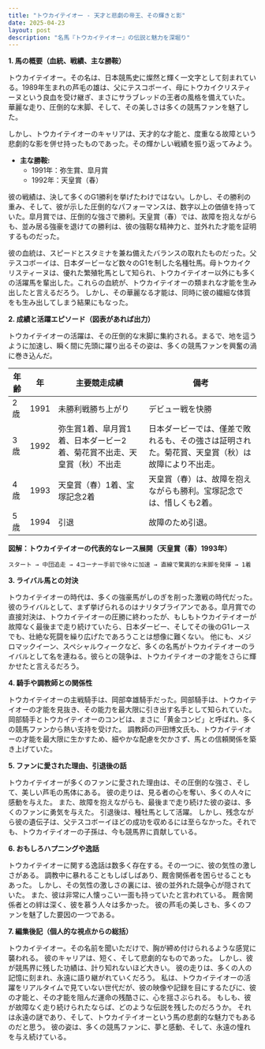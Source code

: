 ```yaml
---
title: "トウカイテイオー - 天才と悲劇の帝王、その輝きと影"
date: 2025-04-23
layout: post
description: "名馬『トウカイテイオー』の伝説と魅力を深堀り"
---
```


**1. 馬の概要（血統、戦績、主な勝鞍）**

トウカイテイオー。その名は、日本競馬史に燦然と輝く一文字として刻まれている。1989年生まれの芦毛の雄は、父にテスコボーイ、母にトウカイクリスティーヌという良血を受け継ぎ、まさにサラブレッドの王者の風格を備えていた。  華麗な走り、圧倒的な末脚、そして、その美しさは多くの競馬ファンを魅了した。

しかし、トウカイテイオーのキャリアは、天才的な才能と、度重なる故障という悲劇的な影を併せ持ったものであった。その輝かしい戦績を振り返ってみよう。

* **主な勝鞍:**
    * 1991年：弥生賞、皐月賞
    * 1992年：天皇賞（春）

彼の戦績は、決して多くのG1勝利を挙げたわけではない。しかし、その勝利の重み、そして、彼が示した圧倒的なパフォーマンスは、数字以上の価値を持っていた。皐月賞では、圧倒的な強さで勝利。天皇賞（春）では、故障を抱えながらも、並み居る強豪を退けての勝利は、彼の強靭な精神力と、並外れた才能を証明するものだった。

彼の血統は、スピードとスタミナを兼ね備えたバランスの取れたものだった。父テスコボーイは、日本ダービーなど数々のG1を制した名種牡馬。母トウカイクリスティーヌは、優れた繁殖牝馬として知られ、トウカイテイオー以外にも多くの活躍馬を輩出した。これらの血統が、トウカイテイオーの類まれな才能を生み出したと言えるだろう。  しかし、その華麗なる才能は、同時に彼の繊細な体質をも生み出してしまう結果にもなった。


**2. 成績と活躍エピソード（図表があれば出力）**

トウカイテイオーの活躍は、その圧倒的な末脚に集約される。まるで、地を這うように加速し、瞬く間に先頭に躍り出るその姿は、多くの競馬ファンを興奮の渦に巻き込んだ。

| 年齢 | 年 | 主要競走成績 | 備考 |
|---|---|---|---|
| 2歳 | 1991 |  未勝利戦勝ち上がり  |  デビュー戦を快勝 |
| 3歳 | 1992 | 弥生賞1着、皐月賞1着、日本ダービー2着、菊花賞不出走、天皇賞（秋）不出走 | 日本ダービーでは、僅差で敗れるも、その強さは証明された。菊花賞、天皇賞（秋）は故障により不出走。 |
| 4歳 | 1993 | 天皇賞（春）1着、宝塚記念2着 | 天皇賞（春）は、故障を抱えながらも勝利。宝塚記念では、惜しくも2着。 |
| 5歳 | 1994 |  引退 |  故障のため引退。 |


**図解：トウカイテイオーの代表的なレース展開（天皇賞（春）1993年）**

```
スタート → 中団追走 → 4コーナー手前で徐々に加速 → 直線で驚異的な末脚を発揮 → 1着
```

**3. ライバル馬との対決**

トウカイテイオーの時代は、多くの強豪馬がしのぎを削った激戦の時代だった。彼のライバルとして、まず挙げられるのはナリタブライアンである。皐月賞での直接対決は、トウカイテイオーの圧勝に終わったが、もしもトウカイテイオーが故障なく最後まで走り続けていたら、日本ダービー、そしてその後のG1レースでも、壮絶な死闘を繰り広げたであろうことは想像に難くない。  他にも、メジロマックイーン、スペシャルウィークなど、多くの名馬がトウカイテイオーのライバルとして名を連ねる。彼らとの競争は、トウカイテイオーの才能をさらに輝かせたと言えるだろう。


**4. 騎手や調教師との関係性**

トウカイテイオーの主戦騎手は、岡部幸雄騎手だった。岡部騎手は、トウカイテイオーの才能を見抜き、その能力を最大限に引き出す名手として知られていた。  岡部騎手とトウカイテイオーのコンビは、まさに「黄金コンビ」と呼ばれ、多くの競馬ファンから熱い支持を受けた。  調教師の戸田博文氏も、トウカイテイオーの才能を最大限に生かすため、細やかな配慮を欠かさず、馬との信頼関係を築き上げていた。


**5. ファンに愛された理由、引退後の話**

トウカイテイオーが多くのファンに愛された理由は、その圧倒的な強さ、そして、美しい芦毛の馬体にある。  彼の走りは、見る者の心を奪い、多くの人々に感動を与えた。  また、故障を抱えながらも、最後まで走り続けた彼の姿は、多くのファンに勇気を与えた。  引退後は、種牡馬として活躍。  しかし、残念ながら彼の遺伝子は、父テスコボーイほどの成功を収めるには至らなかった。それでも、トウカイテイオーの子孫は、今も競馬界に貢献している。


**6. おもしろハプニングや逸話**

トウカイテイオーに関する逸話は数多く存在する。その一つに、彼の気性の激しさがある。  調教中に暴れることもしばしばあり、厩舎関係者を困らせることもあった。  しかし、その気性の激しさの裏には、彼の並外れた競争心が隠されていた。  また、彼は非常に人懐っこい一面も持っていたと言われている。  厩舎関係者との絆は深く、彼を慕う人々は多かった。  彼の芦毛の美しさも、多くのファンを魅了した要因の一つである。


**7. 編集後記（個人的な視点からの総括）**

トウカイテイオー。その名前を聞いただけで、胸が締め付けられるような感覚に襲われる。  彼のキャリアは、短く、そして悲劇的なものであった。  しかし、彼が競馬界に残した功績は、計り知れないほど大きい。  彼の走りは、多くの人の記憶に刻まれ、永遠に語り継がれていくだろう。  私は、トウカイテイオーの活躍をリアルタイムで見ていない世代だが、彼の映像や記録を目にするたびに、彼の才能と、その才能を阻んだ運命の残酷さに、心を揺さぶられる。  もしも、彼が故障なく走り続けられたならば、どのような伝説を残したのだろうか。  それは永遠の謎であり、そして、トウカイテイオーという馬の悲劇的な魅力でもあるのだと思う。  彼の姿は、多くの競馬ファンに、夢と感動、そして、永遠の憧れを与え続けている。
